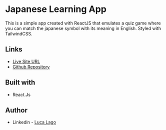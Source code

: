 # Japanese Learning App

This is a simple app created with ReactJS that emulates a quiz game where you can match the japanese symbol with its meaning in English. Styled with TailwindCSS.


## Links

- [Live Site URL](https://ll-japanese-learning-app.netlify.app/)
- [Github Repository](https://github.com/lkl03/japanese-learning-app/)


## Built with

- React.Js

## Author

- Linkedin - [Luca Lago](https://www.linkedin.com/in/luca-lago-678434222/)
